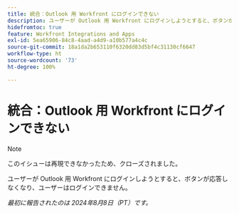 ```yaml
---
title: 統合：Outlook 用 Workfront にログインできない
description: ユーザーが Outlook 用 Workfront にログインしようとすると、ボタンが応答しなくなり、ユーザーはログインできません。
hidefromtoc: true
feature: Workfront Integrations and Apps
exl-id: 5ea65906-84c8-4aad-a4d9-a10b577a4c4c
source-git-commit: 18a1da2b653110f6320dd83d5bf4c31130cf6647
workflow-type: ht
source-wordcount: '73'
ht-degree: 100%

---
```


# 統合：Outlook 用 Workfront にログインできない

>[!NOTE]
>
>このイシューは再現できなかったため、クローズされました。

ユーザーが Outlook 用 Workfront にログインしようとすると、ボタンが応答しなくなり、ユーザーはログインできません。

_最初に報告されたのは 2024年8月8日（PT）です。_
